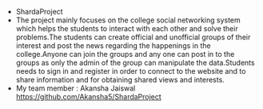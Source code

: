 * ShardaProject
* The project mainly focuses on the college social networking system which helps the students to interact with each other and solve their problems.The students can create official and unofficial groups of their interest and post the news regarding the happenings in the college.Anyone can join the groups and any one can post in to the groups as only the admin of the group can manipulate the data.Students needs to sign in and register in order to connect to the website and to share information and for obtaining shared views and interests.
* My team member : Akansha Jaiswal 
https://github.com/Akansha5/ShardaProject
